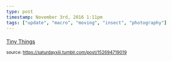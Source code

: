 ```yaml
---
type: post
timestamp: November 3rd, 2016 1:11pm
tags: ["update", "macro", "moving", "insect", "photography"]
---
```

####
<a href=" https://href.li/?http://tinythings.tumblr.com/">
                        Tiny Things                    </a>
                
                
                
                                
<small>source: https://saturdayxiii.tumblr.com/post/152694719019</small>